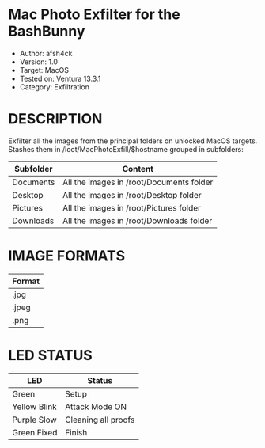 # Mac Photo Exfilter for the BashBunny

* Author:     afsh4ck
* Version:    1.0
* Target:     MacOS
* Tested on:  Ventura 13.3.1
* Category:   Exfiltration

# DESCRIPTION

Exfilter all the images from the principal folders on unlocked MacOS targets.
Stashes them in /loot/MacPhotoExfill/$hostname grouped in subfolders:

| Subfolder          | Content                                      |
| ------------------ | -------------------------------------------- |
| Documents          | All the images in /root/Documents folder     |
| Desktop            | All the images in /root/Desktop folder       |
| Pictures           | All the images in /root/Pictures folder      |
| Downloads          | All the images in /root/Downloads folder     |

# IMAGE FORMATS

| Format             | 
| ------------------ |
| .jpg               | 
| .jpeg              | 
| .png               |

# LED STATUS

| LED                | Status                                       |
| ------------------ | -------------------------------------------- |
| Green              | Setup                                        |
| Yellow Blink       | Attack Mode ON                               |
| Purple Slow        | Cleaning all proofs                          |
| Green Fixed        | Finish            |
